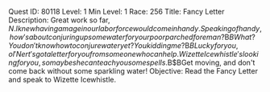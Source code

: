 Quest ID: 80118
Level: 1
Min Level: 1
Race: 256
Title: Fancy Letter
Description: Great work so far, $N. I knew having a mage in our labor force would come in handy. Speaking of handy, how's about conjuring up some water for your poor parched foreman?$B$BWhat? You don't know how to conjure water yet? You kidding me?$B$BLucky for you, ol' Nert's got a letter for you from someone who can help. Wizette Icewhistle's looking for you, so maybe she can teach you some spells.$B$BGet moving, and don't come back without some sparkling water!
Objective: Read the Fancy Letter and speak to Wizette Icewhistle.
